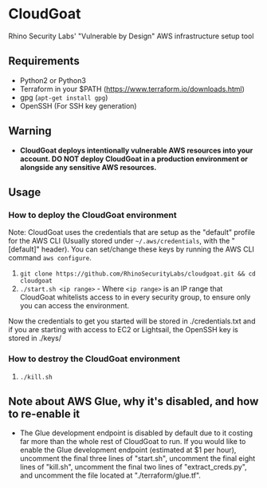 # CloudGoat
Rhino Security Labs' "Vulnerable by Design" AWS infrastructure setup tool

## Requirements
- Python2 or Python3  
- Terraform in your $PATH (https://www.terraform.io/downloads.html)  
- gpg (`apt-get install gpg`)  
- OpenSSH (For SSH key generation)  

## Warning
- **CloudGoat deploys intentionally vulnerable AWS resources into your account. DO NOT deploy CloudGoat in a production environment or alongside any sensitive AWS resources.**  

## Usage

### How to deploy the CloudGoat environment
Note: CloudGoat uses the credentials that are setup as the "default" profile for the AWS CLI (Usually stored under `~/.aws/credentials`, with the "[default]" header). You can set/change these keys by running the AWS CLI command `aws configure`.  
1. `git clone https://github.com/RhinoSecurityLabs/cloudgoat.git && cd cloudgoat`  
2. `./start.sh <ip range>` - Where `<ip range>` is an IP range that CloudGoat whitelists access to in every security group, to ensure only you can access the environment.  

Now the credentials to get you started will be stored in ./credentials.txt and if you are starting with access to EC2 or Lightsail, the OpenSSH key is stored in ./keys/  

### How to destroy the CloudGoat environment
1. `./kill.sh`  

## Note about AWS Glue, why it's disabled, and how to re-enable it
- The Glue development endpoint is disabled by default due to it costing far more than the whole rest of CloudGoat to run. If you would like to enable the Glue development endpoint (estimated at $1 per hour), uncomment the final three lines of "start.sh", uncomment the final eight lines of "kill.sh", uncomment the final two lines of "extract_creds.py", and uncomment the file located at "./terraform/glue.tf".
